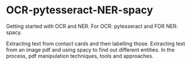 # OCR-pytesseract-NER-spacy

Getting started with OCR and NER. For OCR: pytesseract and FOR NER: spacy. 

Extracting text from contact cards and then labelling those.
Extracting text from an image pdf and using spacy to find out different entities.
In the process, pdf manipulation techniques, tools and approaches.
